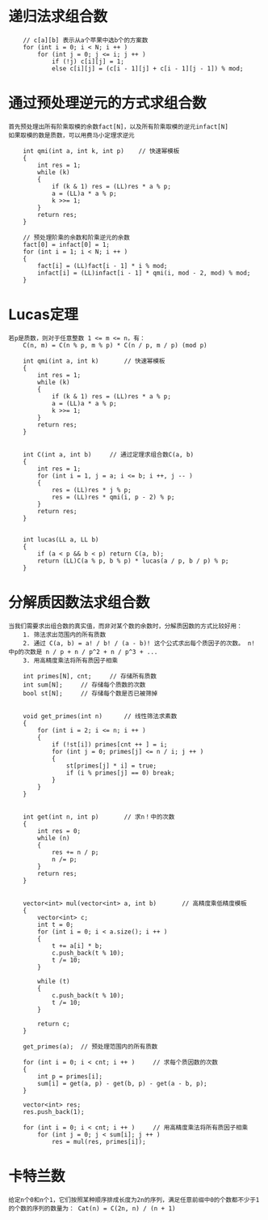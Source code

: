 
# 递归法求组合数
```
	// c[a][b] 表示从a个苹果中选b个的方案数
	for (int i = 0; i < N; i ++ )
        for (int j = 0; j <= i; j ++ )
            if (!j) c[i][j] = 1;
            else c[i][j] = (c[i - 1][j] + c[i - 1][j - 1]) % mod;
```

# 通过预处理逆元的方式求组合数
	首先预处理出所有阶乘取模的余数fact[N]，以及所有阶乘取模的逆元infact[N]
	如果取模的数是质数，可以用费马小定理求逆元
```
	int qmi(int a, int k, int p)	// 快速幂模板
	{
		int res = 1;
		while (k)
		{
			if (k & 1) res = (LL)res * a % p;
			a = (LL)a * a % p;
			k >>= 1;
		}
		return res;
	}
	
	// 预处理阶乘的余数和阶乘逆元的余数
	fact[0] = infact[0] = 1;
    for (int i = 1; i < N; i ++ )
    {
        fact[i] = (LL)fact[i - 1] * i % mod;
        infact[i] = (LL)infact[i - 1] * qmi(i, mod - 2, mod) % mod;
    }
```

# Lucas定理
	若p是质数，则对于任意整数 1 <= m <= n，有：
		C(n, m) = C(n % p, m % p) * C(n / p, m / p) (mod p)
```	
	int qmi(int a, int k)		// 快速幂模板
	{
		int res = 1;
		while (k)
		{
			if (k & 1) res = (LL)res * a % p;
			a = (LL)a * a % p;
			k >>= 1;
		}
		return res;
	}


	int C(int a, int b)		// 通过定理求组合数C(a, b)
	{
		int res = 1;
		for (int i = 1, j = a; i <= b; i ++, j -- )
		{
			res = (LL)res * j % p;
			res = (LL)res * qmi(i, p - 2) % p;
		}
		return res;
	}


	int lucas(LL a, LL b)
	{
		if (a < p && b < p) return C(a, b);
		return (LL)C(a % p, b % p) * lucas(a / p, b / p) % p;
	}
```

# 分解质因数法求组合数
	当我们需要求出组合数的真实值，而非对某个数的余数时，分解质因数的方式比较好用：
		1. 筛法求出范围内的所有质数
		2. 通过 C(a, b) = a! / b! / (a - b)! 这个公式求出每个质因子的次数。 n! 中p的次数是 n / p + n / p^2 + n / p^3 + ...
		3. 用高精度乘法将所有质因子相乘
```
	int primes[N], cnt;		// 存储所有质数
	int sum[N];		// 存储每个质数的次数
	bool st[N];		// 存储每个数是否已被筛掉
	
	
	void get_primes(int n)		// 线性筛法求素数
	{
		for (int i = 2; i <= n; i ++ )
		{
			if (!st[i]) primes[cnt ++ ] = i;
			for (int j = 0; primes[j] <= n / i; j ++ )
			{
				st[primes[j] * i] = true;
				if (i % primes[j] == 0) break;
			}
		}
	}


	int get(int n, int p)		// 求n！中的次数
	{
		int res = 0;
		while (n)
		{
			res += n / p;
			n /= p;
		}
		return res;
	}


	vector<int> mul(vector<int> a, int b)		// 高精度乘低精度模板
	{
		vector<int> c;
		int t = 0;
		for (int i = 0; i < a.size(); i ++ )
		{
			t += a[i] * b;
			c.push_back(t % 10);
			t /= 10;
		}
		
		while (t)
		{
			c.push_back(t % 10);
			t /= 10;
		}
		
		return c;
	}
	
	get_primes(a);	// 预处理范围内的所有质数
    
    for (int i = 0; i < cnt; i ++ )		// 求每个质因数的次数
    {
        int p = primes[i];
        sum[i] = get(a, p) - get(b, p) - get(a - b, p);
    }
    
    vector<int> res;
    res.push_back(1);
    
    for (int i = 0; i < cnt; i ++ )		// 用高精度乘法将所有质因子相乘
        for (int j = 0; j < sum[i]; j ++ )
            res = mul(res, primes[i]);
```

# 卡特兰数
	给定n个0和n个1，它们按照某种顺序排成长度为2n的序列，满足任意前缀中0的个数都不少于1的个数的序列的数量为： Cat(n) = C(2n, n) / (n + 1)